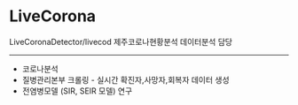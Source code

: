 # LiveCorona
LiveCoronaDetector/livecod 제주코로나현황분석 데이터분석 담당

-----------
- 코로나분석
- 질병관리본부 크롤링 - 실시간 확진자,사망자,회복자 데이터 생성
- 전염병모델 (SIR, SEIR 모델) 연구
